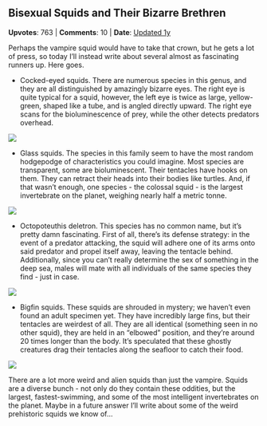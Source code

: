 ## Bisexual Squids and Their Bizarre Brethren
    
**Upvotes**: 763 | **Comments**: 10 | **Date**: [Updated 1y](https://www.quora.com/What-are-the-strangest-species-of-squid/answer/Gary-Meaney)

Perhaps the vampire squid would have to take that crown, but he gets a lot of press, so today I’ll instead write about several almost as fascinating runners up. Here goes.

*   Cocked-eyed squids. There are numerous species in this genus, and they are all distinguished by amazingly bizarre eyes. The right eye is quite typical for a squid, however, the left eye is twice as large, yellow-green, shaped like a tube, and is angled directly upward. The right eye scans for the bioluminescence of prey, while the other detects predators overhead.

![](https://qph.fs.quoracdn.net/main-qimg-fbc19c7b73037408136204e8b96bd1f1-lq)

*   Glass squids. The species in this family seem to have the most random hodgepodge of characteristics you could imagine. Most species are transparent, some are bioluminescent. Their tentacles have hooks on them. They can retract their heads into their bodies like turtles. And, if that wasn’t enough, one species - the colossal squid - is the largest invertebrate on the planet, weighing nearly half a metric tonne.

![](https://qph.fs.quoracdn.net/main-qimg-e404501b39517dd08cfbf5a0737e8f4d-lq)

*   Octopoteuthis deletron. This species has no common name, but it’s pretty damn fascinating. First of all, there’s its defense strategy: in the event of a predator attacking, the squid will adhere one of its arms onto said predator and propel itself away, leaving the tentacle behind. Additionally, since you can’t really determine the sex of something in the deep sea, males will mate with all individuals of the same species they find - just in case.

![](https://qph.fs.quoracdn.net/main-qimg-b2cf43aa70604fda28e25e601e7e5c81-pjlq)

*   Bigfin squids. These squids are shrouded in mystery; we haven’t even found an adult specimen yet. They have incredibly large fins, but their tentacles are weirdest of all. They are all identical (something seen in no other squid), they are held in an “elbowed” position, and they’re around 20 times longer than the body. It’s speculated that these ghostly creatures drag their tentacles along the seafloor to catch their food.

![](https://qph.fs.quoracdn.net/main-qimg-ca57f585bde6791ac19b5a9a133028fa-pjlq)

There are a lot more weird and alien squids than just the vampire. Squids are a diverse bunch - not only do they contain these oddities, but the largest, fastest-swimming, and some of the most intelligent invertebrates on the planet. Maybe in a future answer I’ll write about some of the weird prehistoric squids we know of…

